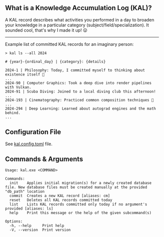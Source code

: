 ## What is a Knowledge Accumulation Log (KAL)?

A KAL record describes what activities you performed in a day to broaden your knowledge in a particular category (subject/field/specialization). It sounded cool, that's why I made it up! 😛

---

Example list of committed KAL records for an imaginary person:

```
> kal ls --all 2024

# {year}-{ordinal_day} | {category}: {details}

2024-1 | Philosophy: Today, I committed myself to thinking about existence itself 🧠
...
2024-90 | Computer Graphics: Took a deep dive into render pipelines with Vulkan.
2024-91 | Scuba Diving: Joined to a local diving club this afternoon!
...
2024-193 | Cinematography: Practiced common composition techniques 🎥
...
2024-294 | Deep Learning: Learned about autograd engines and the math behind.
...
```

## Configuration File

See [kal.config.toml](./kal.config.toml) file.

## Commands & Arguments

```
Usage: kal.exe <COMMAND>

Commands:
  init    Applies initial migration(s) for a newly created database file. New database files must be created manually at the provided "db_path" location
  commit  Creates a new KAL record [aliases: cm]
  reset   Deletes all KAL records committed today
  list    Lists KAL records committed only today if no argument's provided [aliases: ls]
  help    Print this message or the help of the given subcommand(s)

Options:
  -h, --help     Print help
  -V, --version  Print version
```
